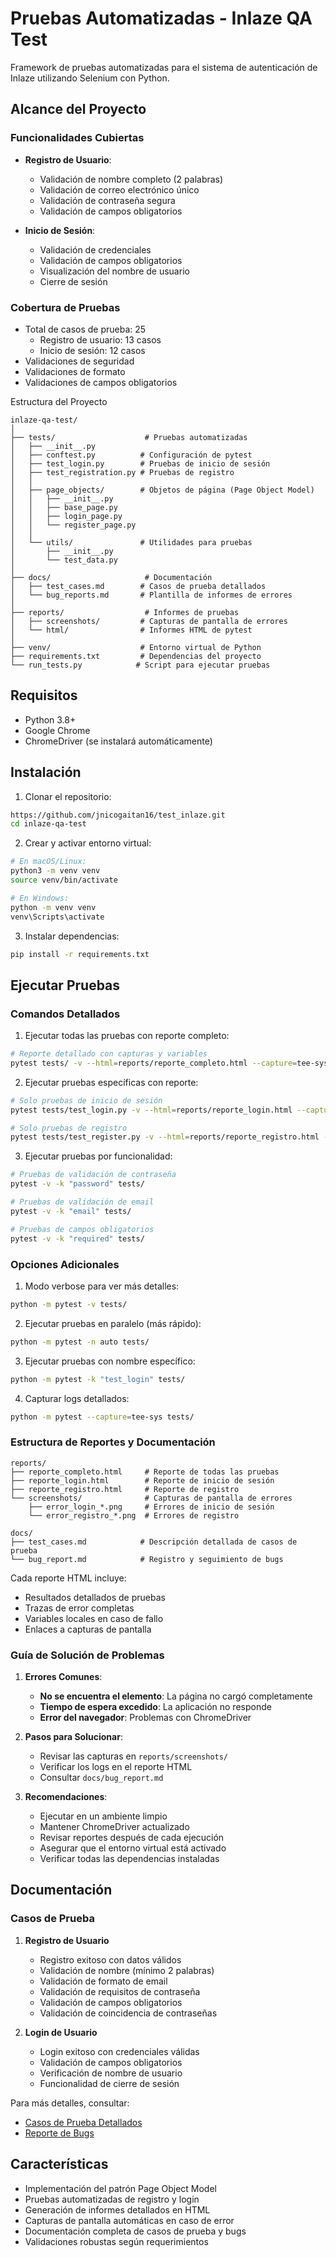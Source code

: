 # Pruebas Automatizadas - Inlaze QA Test

Framework de pruebas automatizadas para el sistema de autenticación de Inlaze utilizando Selenium con Python.

## Alcance del Proyecto

### Funcionalidades Cubiertas
- **Registro de Usuario**: 
  * Validación de nombre completo (2 palabras)
  * Validación de correo electrónico único
  * Validación de contraseña segura
  * Validación de campos obligatorios

- **Inicio de Sesión**: 
  * Validación de credenciales
  * Validación de campos obligatorios
  * Visualización del nombre de usuario
  * Cierre de sesión

### Cobertura de Pruebas
- Total de casos de prueba: 25
  * Registro de usuario: 13 casos
  * Inicio de sesión: 12 casos
- Validaciones de seguridad
- Validaciones de formato
- Validaciones de campos obligatorios

Estructura del Proyecto

```
inlaze-qa-test/
│
├── tests/                    # Pruebas automatizadas
│   ├── __init__.py
│   ├── conftest.py          # Configuración de pytest
│   ├── test_login.py        # Pruebas de inicio de sesión
│   ├── test_registration.py # Pruebas de registro
│   │
│   ├── page_objects/        # Objetos de página (Page Object Model)
│   │   ├── __init__.py
│   │   ├── base_page.py
│   │   ├── login_page.py
│   │   └── register_page.py
│   │
│   └── utils/               # Utilidades para pruebas
│       ├── __init__.py
│       └── test_data.py
│
├── docs/                     # Documentación
│   ├── test_cases.md        # Casos de prueba detallados
│   └── bug_reports.md       # Plantilla de informes de errores
│
├── reports/                  # Informes de pruebas
│   ├── screenshots/         # Capturas de pantalla de errores
│   └── html/                # Informes HTML de pytest
│
├── venv/                    # Entorno virtual de Python
├── requirements.txt         # Dependencias del proyecto
└── run_tests.py            # Script para ejecutar pruebas
```

## Requisitos

- Python 3.8+
- Google Chrome
- ChromeDriver (se instalará automáticamente)

## Instalación

1. Clonar el repositorio:
```bash
https://github.com/jnicogaitan16/test_inlaze.git
cd inlaze-qa-test
```

2. Crear y activar entorno virtual:
```bash
# En macOS/Linux:
python3 -m venv venv
source venv/bin/activate

# En Windows:
python -m venv venv
venv\Scripts\activate
```

3. Instalar dependencias:
```bash
pip install -r requirements.txt
```

## Ejecutar Pruebas

### Comandos Detallados

1. Ejecutar todas las pruebas con reporte completo:
```bash
# Reporte detallado con capturas y variables
pytest tests/ -v --html=reports/reporte_completo.html --capture=tee-sys --showlocals
```

2. Ejecutar pruebas específicas con reporte:
```bash
# Solo pruebas de inicio de sesión
pytest tests/test_login.py -v --html=reports/reporte_login.html --capture=tee-sys --showlocals

# Solo pruebas de registro
pytest tests/test_register.py -v --html=reports/reporte_registro.html --capture=tee-sys --showlocals
```

3. Ejecutar pruebas por funcionalidad:
```bash
# Pruebas de validación de contraseña
pytest -v -k "password" tests/

# Pruebas de validación de email
pytest -v -k "email" tests/

# Pruebas de campos obligatorios
pytest -v -k "required" tests/
```

### Opciones Adicionales

1. Modo verbose para ver más detalles:
```bash
python -m pytest -v tests/
```

2. Ejecutar pruebas en paralelo (más rápido):
```bash
python -m pytest -n auto tests/
```

3. Ejecutar pruebas con nombre específico:
```bash
python -m pytest -k "test_login" tests/
```

4. Capturar logs detallados:
```bash
python -m pytest --capture=tee-sys tests/
```

### Estructura de Reportes y Documentación

```
reports/
├── reporte_completo.html     # Reporte de todas las pruebas
├── reporte_login.html        # Reporte de inicio de sesión
├── reporte_registro.html     # Reporte de registro
└── screenshots/              # Capturas de pantalla de errores
    ├── error_login_*.png     # Errores de inicio de sesión
    └── error_registro_*.png  # Errores de registro

docs/
├── test_cases.md            # Descripción detallada de casos de prueba
└── bug_report.md            # Registro y seguimiento de bugs
```

Cada reporte HTML incluye:
- Resultados detallados de pruebas
- Trazas de error completas
- Variables locales en caso de fallo
- Enlaces a capturas de pantalla

### Guía de Solución de Problemas

1. **Errores Comunes**:
   - **No se encuentra el elemento**: La página no cargó completamente
   - **Tiempo de espera excedido**: La aplicación no responde
   - **Error del navegador**: Problemas con ChromeDriver

2. **Pasos para Solucionar**:
   - Revisar las capturas en `reports/screenshots/`
   - Verificar los logs en el reporte HTML
   - Consultar `docs/bug_report.md`

3. **Recomendaciones**:
   - Ejecutar en un ambiente limpio
   - Mantener ChromeDriver actualizado
   - Revisar reportes después de cada ejecución
   - Asegurar que el entorno virtual está activado
   - Verificar todas las dependencias instaladas

## Documentación

### Casos de Prueba

1. **Registro de Usuario**
   - Registro exitoso con datos válidos
   - Validación de nombre (mínimo 2 palabras)
   - Validación de formato de email
   - Validación de requisitos de contraseña
   - Validación de campos obligatorios
   - Validación de coincidencia de contraseñas

2. **Login de Usuario**
   - Login exitoso con credenciales válidas
   - Validación de campos obligatorios
   - Verificación de nombre de usuario
   - Funcionalidad de cierre de sesión

Para más detalles, consultar:
- [Casos de Prueba Detallados](docs/test_cases.md)
- [Reporte de Bugs](docs/bug_reports.md)

## Características

- Implementación del patrón Page Object Model
- Pruebas automatizadas de registro y login
- Generación de informes detallados en HTML
- Capturas de pantalla automáticas en caso de error
- Documentación completa de casos de prueba y bugs
- Validaciones robustas según requerimientos
